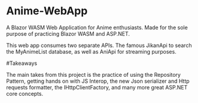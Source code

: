 # Anime-WebApp

A Blazor WASM Web Application for Anime enthusiasts. Made for the sole purpose of practicing Blazor WASM and ASP.NET.

This web app consumes two separate APIs. The famous JikanApi to search the MyAnimeList database, as well as AniApi for streaming purposes.

#Takeaways 

The main takes from this project is the practice of using the Repository Pattern, getting hands on with JS Interop, 
the new Json serializer and Http requests formatter, the IHttpClientFactory, and many more great ASP.NET core concepts.


